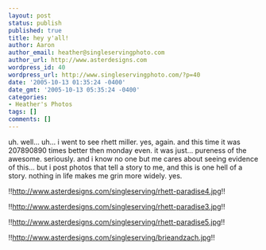 ```yaml
---
layout: post
status: publish
published: true
title: hey y'all!
author: Aaron
author_email: heather@singleservingphoto.com
author_url: http://www.asterdesigns.com
wordpress_id: 40
wordpress_url: http://www.singleservingphoto.com/?p=40
date: '2005-10-13 01:35:24 -0400'
date_gmt: '2005-10-13 05:35:24 -0400'
categories:
- Heather's Photos
tags: []
comments: []
---
```

uh. well... uh... i went to see rhett miller. yes, again. and this time
it was 207890890 times better then monday even. it was just... pureness
of the awesome. seriously. and i know no one but me cares about seeing
evidence of this... but i post photos that tell a story to me, and this
is one hell of a story. nothing in life makes me grin more widely. yes.

!!http://www.asterdesigns.com/singleserving/rhett-paradise4.jpg!!

!!http://www.asterdesigns.com/singleserving/rhett-paradise3.jpg!!

!!http://www.asterdesigns.com/singleserving/rhett-paradise5.jpg!!

!!http://www.asterdesigns.com/singleserving/brieandzach.jpg!!
